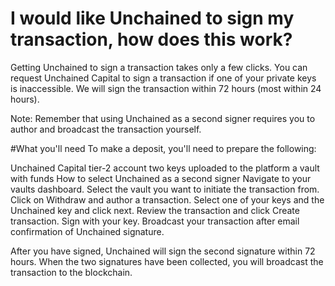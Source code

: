 # I would like Unchained to sign my transaction, how does this work?

Getting Unchained to sign a transaction takes only a few clicks.
You can request Unchained Capital to sign a transaction if one of your private keys is inaccessible. We will sign the transaction within 72 hours (most within 24 hours).

Note: Remember that using Unchained as a second signer requires you to author and broadcast the transaction yourself.

#What you'll need
To make a deposit, you'll need to prepare the following:

Unchained Capital tier-2 account
two keys uploaded to the platform
a vault with funds
How to select Unchained as a second signer
Navigate to your vaults dashboard.
Select the vault you want to initiate the transaction from.
Click on Withdraw and author a transaction.
Select one of your keys and the Unchained key and click next.
Review the transaction and click Create transaction.
Sign with your key.
Broadcast your transaction after email confirmation of Unchained signature.

After you have signed, Unchained will sign the second signature within 72 hours. When the two signatures have been collected, you will broadcast the transaction to the blockchain.

